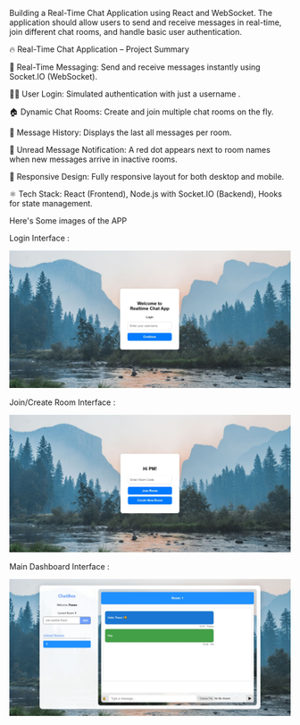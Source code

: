 Building a Real-Time Chat Application using React and WebSocket. The application should allow users to send and receive messages in real-time, join different chat rooms, and handle basic user authentication.

🔥 Real-Time Chat Application – Project Summary

💬 Real-Time Messaging: Send and receive messages instantly using Socket.IO (WebSocket).

🧑‍💻 User Login: Simulated authentication with just a username .

🏠 Dynamic Chat Rooms: Create and join multiple chat rooms on the fly.

📜 Message History: Displays the last all messages per room.

🔴 Unread Message Notification: A red dot appears next to room names when new messages arrive in inactive rooms.

📱 Responsive Design: Fully responsive layout for both desktop and mobile.

⚛️ Tech Stack: React (Frontend), Node.js with Socket.IO (Backend), Hooks for state management.



Here's Some images of the APP

Login Interface : 


![image alt](https://github.com/PranavM4601/ChatAPP/blob/40a1b74dd1f9fb9e0d4b4a5510af6780fadd365b/Login.jpeg)

Join/Create Room Interface :


![image alt](https://github.com/PranavM4601/ChatAPP/blob/40a1b74dd1f9fb9e0d4b4a5510af6780fadd365b/Join%20room.jpeg)

Main Dashboard Interface :

![image alt](https://github.com/PranavM4601/ChatAPP/blob/f777a9fce3bf334b90b728ecfaf384749dd94ea9/main%20Interface.jpeg)

